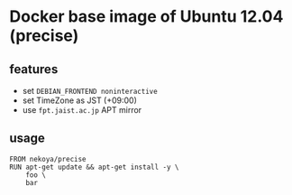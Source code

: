 # Docker base image of Ubuntu 12.04 (precise)

## features

- set `DEBIAN_FRONTEND noninteractive`
- set TimeZone as JST (+09:00)
- use `fpt.jaist.ac.jp` APT mirror

## usage

```
FROM nekoya/precise
RUN apt-get update && apt-get install -y \
    foo \
    bar
```
